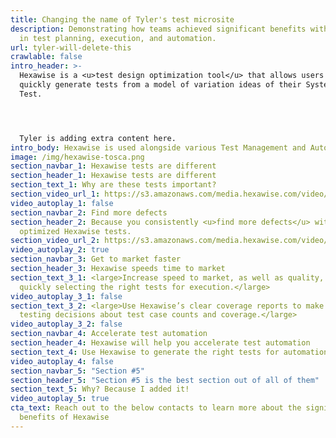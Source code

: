 ```yaml
---
title: Changing the name of Tyler's test microsite
description: Demonstrating how teams achieved significant benefits with Hexawise
  in test planning, execution, and automation.
url: tyler-will-delete-this
crawlable: false
intro_header: >-
  Hexawise is a <u>test design optimization tool</u> that allows users to
  quickly generate tests from a model of variation ideas of their System Under
  Test.




  Tyler is adding extra content here.
intro_body: Hexawise is used alongside various Test Management and Automation tools.
image: /img/hexawise-tosca.png
section_navbar_1: Hexawise tests are different
section_header_1: Hexawise tests are different
section_text_1: Why are these tests important?
section_video_url_1: https://s3.amazonaws.com/media.hexawise.com/video/hexawise-tests-are-different-animation.mp4
video_autoplay_1: false
section_navbar_2: Find more defects
section_header_2: Because you consistently <u>find more defects</u> with your
  optimized Hexawise tests.
section_video_url_2: https://s3.amazonaws.com/media.hexawise.com/video/traditional-vs-hexawise-tests-animation.mp4
video_autoplay_2: true
section_navbar_3: Get to market faster
section_header_3: Hexawise speeds time to market
section_text_3_1: <large>Increase speed to market, as well as quality, by
  quickly selecting the right tests for execution.</large>
video_autoplay_3_1: false
section_text_3_2: <large>Use Hexawise’s clear coverage reports to make smarter
  testing decisions about test case counts and coverage.</large>
video_autoplay_3_2: false
section_navbar_4: Accelerate test automation
section_header_4: Hexawise will help you accelerate test automation
section_text_4: Use Hexawise to generate the right tests for automation.
video_autoplay_4: false
section_navbar_5: "Section #5"
section_header_5: "Section #5 is the best section out of all of them"
section_text_5: Why? Because I added it!
video_autoplay_5: true
cta_text: Reach out to the below contacts to learn more about the significant
  benefits of Hexawise
---
```

